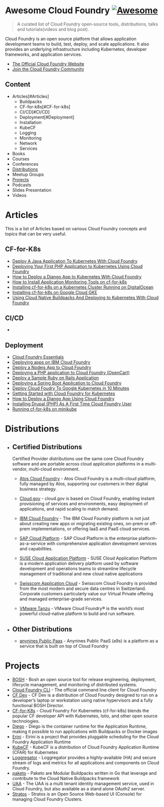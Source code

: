 # Awesome Cloud Foundry [![Awesome](https://awesome.re/badge.svg)](https://github.com/sindresorhus/awesome)

> A curated list of Cloud Foundry open-source tools, distributions, talks and tutorials(videos and blog post).

Cloud Foundry is an open source platform that allows application development teams to build, test, deploy, and scale applications. It also provides an underlying infrastructure including Kubernetes, developer frameworks, and application services.

- [The Official Cloud Foundry Website](https://cloudfoundry.org)
- [Join the Cloud Foundry Community](https://slack.cloudfoundry.org)

## Content

- Articles[#Articles]
  - Buildpacks
  - CF-for-k8s[#CF-for-k8s]
  - CI/CD[#CI/CD]
  - Deployment[#Deployment]
  - Installation
  - KubeCF
  - Logging
  - Monitoring
  - Network
  - Services
- Books
- Courses
- Conferences
- [Distributions](#Distributions)
- Meetup Groups
- [Projects](#Projects)
- Podcasts
- Slides Presentation
- Videos

# Articles

This is a list of Articles based on various Cloud Foundry concepts and topics that can be very useful.

## CF-for-K8s

- [Deploy A Java Application To Kubernetes With Cloud Foundry](https://medium.com/cloud-foundry-foundation/deploy-a-java-application-to-kubernetes-with-cloud-foundry-c3be6c34e0cb)
- [Deploying Your First PHP Application to Kubernetes Using Cloud Foundry](https://medium.com/cloud-foundry-foundation/deploying-your-first-php-application-to-kubernetes-using-cloud-foundry-901c390165bc)
- [How to Deploy a Django App to Kubernetes With Cloud Foundry](https://medium.com/cloud-foundry-foundation/how-to-deploy-a-django-app-to-kubernetes-with-cloud-foundry-5ad332fbe197)
- [How to Install Application Monitoring Tools on cf-for-k8s](https://medium.com/cloud-foundry-foundation/how-to-install-application-monitoring-tools-on-cf-for-k8s-8aa462c47c1a)
- [Installing cf-for-k8s on a Kubernetes Cluster Running on DigitalOcean](https://medium.com/cloud-foundry-foundation/installing-cf-for-k8s-on-a-kubernetes-cluster-running-on-digitalocean-acffdc652dcf)
- [Installing cf-for-k8s on Google Cloud GKE](https://medium.com/cloud-foundry-foundation/installing-cf-for-k8s-on-google-cloud-gke-5d6902ee99fa)
- [Using Cloud Native Buildpacks And Deploying to Kubernetes With Cloud Foundry](https://medium.com/cloud-foundry-foundation/using-cloud-native-buildpacks-and-deploying-to-kubernetes-with-cloud-foundry-eca190195fd)

## CI/CD

-

## Deployment

- [Cloud Foundry Essentials](https://medium.com/cloud-foundry-foundation/cloud-foundry-essentials-601e794f102d)
- [Deploying apps on IBM Cloud Foundry](https://cloud.ibm.com/docs/cloud-foundry-public?topic=cloud-foundry-public-deployingapps)
- [Deploy a Nodejs App to Cloud Foundry](https://medium.com/cloud-foundry-foundation/deploy-a-nodejs-app-to-cloud-foundry-via-pivotal-bf2662f59a6f)
- [Deploying a PHP application to Cloud Foundry (OpenCart)](https://medium.com/cloud-foundry-foundation/deploying-a-php-application-to-cloud-foundry-opencart-e160a87c2eb0)
- [Deploy a Sample Ruby on Rails Application](https://docs.cloudfoundry.org/buildpacks/ruby/sample-ror.html)
- [Deploying a Spring Boot Application to Cloud Foundry](https://www.baeldung.com/spring-boot-app-deploy-to-cloud-foundry)
- [Deploy Cloud Foudry To Google Kubernetes in 10 Minutes](https://www.starkandwayne.com/blog/deploy-cf-for-k8s-to-google-in-10-minutes/)
- [Getting Started with Cloud Foundry for Kubernetes](https://tanzu.vmware.com/developer/guides/kubernetes/cf4k8s-gs/)
- [How to Deploy a Django App Using Cloud Foundry](https://medium.com/cloud-foundry-foundation/deploy-a-django-app-using-cloud-foundry-8d74769c9a12)
- [Installing Drupal (PHP) As A First Time Cloud Foundry User](https://medium.com/cloud-foundry-foundation/installing-drupal-php-as-a-first-time-cloud-foundry-user-ef557c3646a6)
- [Running cf-for-k8s on minikube](https://www.starkandwayne.com/blog/running-cf-for-k8s-on-minikube/)

# Distributions

- ## Certified Distributions

  Certified Provider distributions use the same core Cloud Foundry software and are portable across cloud application platforms in a multi-vendor, multi-cloud environment.

  - [Atos Cloud Foundry](https://atos.net/en/solutions/multi-cloud-application-platform) - Atos Cloud Foundry is a multi-cloud platform, fully managed by Atos, supporting our customers in their digital business strategy.

  - [Cloud.gov](https://cloud.gov/) - cloud.gov is based on Cloud Foundry, enabling instant provisioning of services and environments, easy deployment of applications, and rapid scaling to match demand.
  - [IBM Cloud Foundry](https://www.ibm.com/cloud/cloud-foundry) - The IBM Cloud Foundry platform is not just about creating new apps or migrating existing ones, on-prem or off-prem implementations, or offering IaaS and PaaS cloud services.
  - [SAP Cloud Platform](https://www.sap.com/products/cloud-platform.html) - SAP Cloud Platform is the enterprise platform-as-a-service with comprehensive application development services and capabilities.
  - [SUSE Cloud Application Platform](https://www.suse.com/products/cloud-application-platform/) - SUSE Cloud Application Platform is a modern application delivery platform used by software development and operations teams to streamline lifecycle management of traditional and new cloud native applications
  - [Swisscom Application Cloud](https://www.swisscom.ch/en/business/enterprise/offer/cloud-data-center/application-cloud.html) - Swisscom Cloud Foundry is provided from the most modern and secure data centres in Switzerland. Corporate customers particularly value our Virtual Private offering and managed enterprise-grade services.
  - [VMware Tanzu](https://tanzu.vmware.com/tanzu) - VMware Cloud Foundry® is the world’s most powerful cloud-native platform to build and run software.

- ## Other Distributions
  - [anynines Public Paas](https://paas.anynines.com/) - Anynines Public PaaS (a9s) is a platform as a service that is built on top of Cloud Foundry

# Projects

- [BOSH](https://bosh.io/docs/) - Bosh an open source tool for release engineering, deployment, lifecycle management, and monitoring of distributed systems.
- [Cloud Foundry CLI](https://github.com/cloudfoundry/cli) - The official command line client for Cloud Foundry
- [CF Dev](https://github.com/cloudfoundry-attic/cfdev) - CF Dev is a distribution of Cloud Foundry designed to run on a developer’s laptop or workstation using native hypervisors and a fully functional BOSH Director.
- [CF-for-K8s](https://cf-for-k8s.io) - Cloud Foundry For Kubernetes (cf-for-k8s) blends the popular CF developer API with Kubernetes, Istio, and other open source technologies.
- [Diego](https://github.com/cloudfoundry/diego-release) - Diego is the container runtime for the Application Runtime, making it possible to run applications with Buildpacks or Docker images
- [Erini](https://eirini.cf) - Eirini is a project that provides pluggable scheduling for the Cloud Foundry Application Runtime
- [KubeCF](https://github.com/cloudfoundry-incubator/kubecf) - KubeCF is a distribution of Cloud Foundry Application Runtime (CFAR) for Kubernetes
- [Loggregator](https://github.com/cloudfoundry/loggregator-release) - Loggregator provides a highly-available (HA) and secure stream of logs and metrics for all applications and components on Cloud Foundry.
- [paketo](https://paketo.io/) - Paketo are Modular Buildpacks written in Go that leverage and contribute to the Cloud Native Buildpacks framework
- [UAA](https://github.com/cloudfoundry/uaa) - The UAA is a multi tenant identity management service, used in Cloud Foundry, but also available as a stand alone OAuth2 server.
- [Stratos](https://github.com/cloudfoundry/stratos) - Stratos is an Open Source Web-based UI (Console) for managing Cloud Foundry Clusters.

